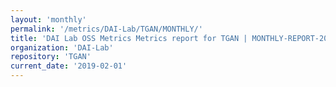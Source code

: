 ```yaml
---
layout: 'monthly'
permalink: '/metrics/DAI-Lab/TGAN/MONTHLY/'
title: 'DAI Lab OSS Metrics Metrics report for TGAN | MONTHLY-REPORT-2019-02-01'
organization: 'DAI-Lab'
repository: 'TGAN'
current_date: '2019-02-01'
---
```


